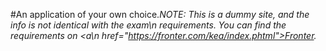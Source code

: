 #An application of your own choice.<em>NOTE: This is a dummy site, and the info is not identical with the exam\n                requirements. You can find the requirements on <a\n                    href="https://fronter.com/kea/index.phtml">Fronter</a>.</em>